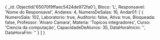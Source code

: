 {
    _id: ObjectId('65070f9ffaec5424de972fa0'),
    Bloco: 'L',
    Responsavel: 'Nome do Responsavel',
    Andares: 4,
    NumeroDeSalas: 16,
    Andar01: [
        {
            NumeroSala: 102,
            Laboratorio: true,
            Auditorio: false,
            Ativa: true,
            Bloqueada: false,
            Professor: 'Alvaro Camara',
            Materia: 'Topicos integradores',
            Curso: 'Ciencia da computação',
            CapacidadeDeAlunos: 35,
            DataHoraInicio: '',
            DataHoraFim: ''
        }
    ]
}
